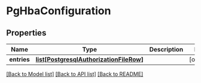 # PgHbaConfiguration

## Properties
Name | Type | Description | Notes
------------ | ------------- | ------------- | -------------
**entries** | [**list[PostgresqlAuthorizationFileRow]**](PostgresqlAuthorizationFileRow.md) |  | [optional] 

[[Back to Model list]](../README.md#documentation-for-models) [[Back to API list]](../README.md#documentation-for-api-endpoints) [[Back to README]](../README.md)

